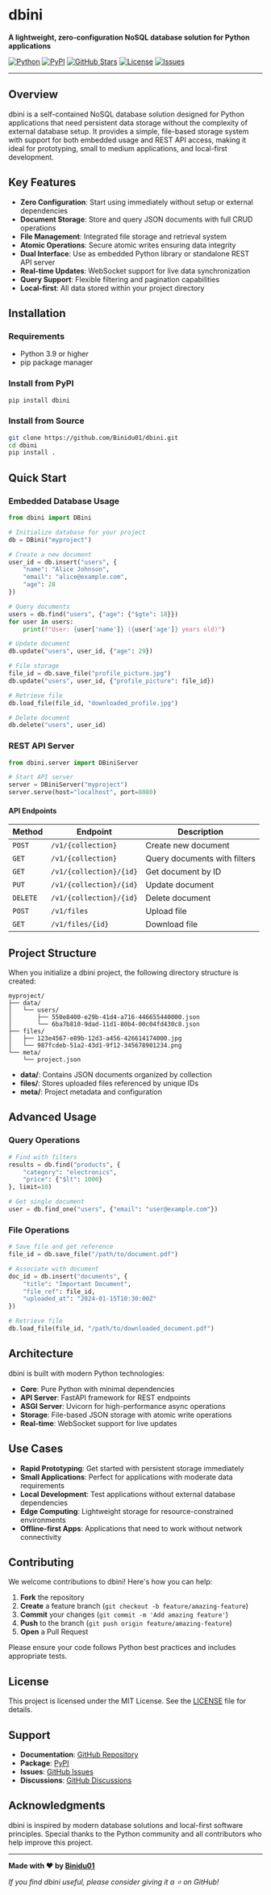 # dbini

**A lightweight, zero-configuration NoSQL database solution for Python applications**

[![Python](https://img.shields.io/badge/Python-3.9%2B-blue?style=for-the-badge&logo=python&logoColor=white)](https://python.org)
[![PyPI](https://img.shields.io/pypi/v/dbini?style=for-the-badge)](https://pypi.org/project/dbini)
[![GitHub Stars](https://img.shields.io/github/stars/Binidu01/dbini?style=for-the-badge&logo=github)](https://github.com/Binidu01/dbini/stargazers)
[![License](https://img.shields.io/github/license/Binidu01/dbini?style=for-the-badge)](https://github.com/Binidu01/dbini/blob/main/LICENSE)
[![Issues](https://img.shields.io/github/issues/Binidu01/dbini?style=for-the-badge&logo=github)](https://github.com/Binidu01/dbini/issues)

---

## Overview

dbini is a self-contained NoSQL database solution designed for Python applications that need persistent data storage without the complexity of external database setup. It provides a simple, file-based storage system with support for both embedded usage and REST API access, making it ideal for prototyping, small to medium applications, and local-first development.

## Key Features

- **Zero Configuration**: Start using immediately without setup or external dependencies
- **Document Storage**: Store and query JSON documents with full CRUD operations
- **File Management**: Integrated file storage and retrieval system
- **Atomic Operations**: Secure atomic writes ensuring data integrity
- **Dual Interface**: Use as embedded Python library or standalone REST API server
- **Real-time Updates**: WebSocket support for live data synchronization
- **Query Support**: Flexible filtering and pagination capabilities
- **Local-first**: All data stored within your project directory

## Installation

### Requirements

- Python 3.9 or higher
- pip package manager

### Install from PyPI

```bash
pip install dbini
```

### Install from Source

```bash
git clone https://github.com/Binidu01/dbini.git
cd dbini
pip install .
```

## Quick Start

### Embedded Database Usage

```python
from dbini import DBini

# Initialize database for your project
db = DBini("myproject")

# Create a new document
user_id = db.insert("users", {
    "name": "Alice Johnson",
    "email": "alice@example.com",
    "age": 28
})

# Query documents
users = db.find("users", {"age": {"$gte": 18}})
for user in users:
    print(f"User: {user['name']} ({user['age']} years old)")

# Update document
db.update("users", user_id, {"age": 29})

# File storage
file_id = db.save_file("profile_picture.jpg")
db.update("users", user_id, {"profile_picture": file_id})

# Retrieve file
db.load_file(file_id, "downloaded_profile.jpg")

# Delete document
db.delete("users", user_id)
```

### REST API Server

```python
from dbini.server import DBiniServer

# Start API server
server = DBiniServer("myproject")
server.serve(host="localhost", port=8080)
```

#### API Endpoints

| Method | Endpoint | Description |
|--------|----------|-------------|
| `POST` | `/v1/{collection}` | Create new document |
| `GET` | `/v1/{collection}` | Query documents with filters |
| `GET` | `/v1/{collection}/{id}` | Get document by ID |
| `PUT` | `/v1/{collection}/{id}` | Update document |
| `DELETE` | `/v1/{collection}/{id}` | Delete document |
| `POST` | `/v1/files` | Upload file |
| `GET` | `/v1/files/{id}` | Download file |

## Project Structure

When you initialize a dbini project, the following directory structure is created:

```
myproject/
├── data/
│   └── users/
│       ├── 550e8400-e29b-41d4-a716-446655440000.json
│       └── 6ba7b810-9dad-11d1-80b4-00c04fd430c8.json
├── files/
│   ├── 123e4567-e89b-12d3-a456-426614174000.jpg
│   └── 987fcdeb-51a2-43d1-9f12-345678901234.png
└── meta/
    └── project.json
```

- **data/**: Contains JSON documents organized by collection
- **files/**: Stores uploaded files referenced by unique IDs
- **meta/**: Project metadata and configuration

## Advanced Usage

### Query Operations

```python
# Find with filters
results = db.find("products", {
    "category": "electronics",
    "price": {"$lt": 1000}
}, limit=10)

# Get single document
user = db.find_one("users", {"email": "user@example.com"})
```

### File Operations

```python
# Save file and get reference
file_id = db.save_file("/path/to/document.pdf")

# Associate with document
doc_id = db.insert("documents", {
    "title": "Important Document",
    "file_ref": file_id,
    "uploaded_at": "2024-01-15T10:30:00Z"
})

# Retrieve file
db.load_file(file_id, "/path/to/downloaded_document.pdf")
```

## Architecture

dbini is built with modern Python technologies:

- **Core**: Pure Python with minimal dependencies
- **API Server**: FastAPI framework for REST endpoints
- **ASGI Server**: Uvicorn for high-performance async operations
- **Storage**: File-based JSON storage with atomic write operations
- **Real-time**: WebSocket support for live updates

## Use Cases

- **Rapid Prototyping**: Get started with persistent storage immediately
- **Small Applications**: Perfect for applications with moderate data requirements
- **Local Development**: Test applications without external database dependencies
- **Edge Computing**: Lightweight storage for resource-constrained environments
- **Offline-first Apps**: Applications that need to work without network connectivity

## Contributing

We welcome contributions to dbini! Here's how you can help:

1. **Fork** the repository
2. **Create** a feature branch (`git checkout -b feature/amazing-feature`)
3. **Commit** your changes (`git commit -m 'Add amazing feature'`)
4. **Push** to the branch (`git push origin feature/amazing-feature`)
5. **Open** a Pull Request

Please ensure your code follows Python best practices and includes appropriate tests.

## License

This project is licensed under the MIT License. See the [LICENSE](https://github.com/Binidu01/dbini/blob/main/LICENSE) file for details.

## Support

- **Documentation**: [GitHub Repository](https://github.com/Binidu01/dbini)
- **Package**: [PyPI](https://pypi.org/project/dbini)
- **Issues**: [GitHub Issues](https://github.com/Binidu01/dbini/issues)
- **Discussions**: [GitHub Discussions](https://github.com/Binidu01/dbini/discussions)

## Acknowledgments

dbini is inspired by modern database solutions and local-first software principles. Special thanks to the Python community and all contributors who help improve this project.

---

**Made with ❤️ by [Binidu01](https://github.com/Binidu01)**

*If you find dbini useful, please consider giving it a ⭐ on GitHub!*